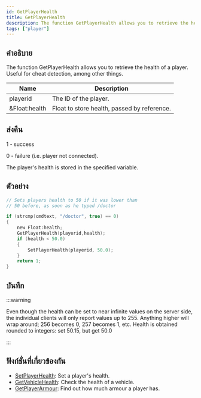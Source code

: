 ```yaml
---
id: GetPlayerHealth
title: GetPlayerHealth
description: The function GetPlayerHealth allows you to retrieve the health of a player.
tags: ["player"]
---
```


## คำอธิบาย

The function GetPlayerHealth allows you to retrieve the health of a player. Useful for cheat detection, among other things.

| Name          | Description                                 |
| ------------- | ------------------------------------------- |
| playerid      | The ID of the player.                       |
| &Float:health | Float to store health, passed by reference. |

## ส่งคืน

1 - success

0 - failure (i.e. player not connected).

The player's health is stored in the specified variable.

## ตัวอย่าง

```c
// Sets players health to 50 if it was lower than
// 50 before, as soon as he typed /doctor

if (strcmp(cmdtext, "/doctor", true) == 0)
{
    new Float:health;
    GetPlayerHealth(playerid,health);
    if (health < 50.0)
    {
        SetPlayerHealth(playerid, 50.0);
    }
    return 1;
}
```

## บันทึก

:::warning

Even though the health can be set to near infinite values on the server side, the individual clients will only report values up to 255. Anything higher will wrap around; 256 becomes 0, 257 becomes 1, etc. Health is obtained rounded to integers: set 50.15, but get 50.0

:::

## ฟังก์ชั่นที่เกี่ยวข้องกัน

- [SetPlayerHealth](../functions/SetPlayerHealth): Set a player's health.
- [GetVehicleHealth](../functions/GetVehicleHealth): Check the health of a vehicle.
- [GetPlayerArmour](../functions/GetPlayerArmour): Find out how much armour a player has.

